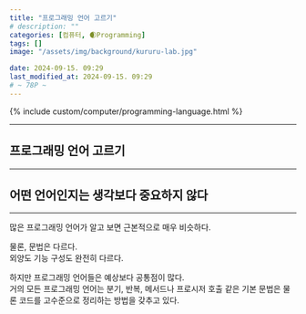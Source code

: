 ```yaml
---
title: "프로그래밍 언어 고르기"
# description: ""
categories: [컴퓨터, 🌒Programming]
tags: []
image: "/assets/img/background/kururu-lab.jpg"

date: 2024-09-15. 09:29
last_modified_at: 2024-09-15. 09:29
# ~ 78P ~
---
```


{% include custom/computer/programming-language.html %}

---

## 프로그래밍 언어 고르기

---

## 어떤 언어인지는 생각보다 중요하지 않다

---

많은 프로그래밍 언어가 알고 보면 근본적으로 매우 비슷하다.  

물론, 문법은 다르다.  
외양도 기능 구성도 완전히 다르다.  

하지만 프로그래밍 언어들은 예상보다 공통점이 많다.  
거의 모든 프로그래밍 언어는 분기, 반복, 메서드나 프로시저 호출 같은 기본 문법은 물론 코드를 고수준으로 정리하는 방법을 갖추고 있다.  
